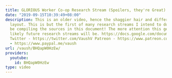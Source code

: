 ```yaml
---
title: GLORIOUS Worker Co-op Research Stream (Spoilers, they're Great)
date: "2019-09-15T10:39:49+08:00"
description: This is an older video, hence the shaggier hair and different stream
  layout. This is but the first of many research streams I intend to do, and I'll
  be compiling the sources in this document! The more attention this gets, the more
  likely future research streams will be. https://docs.google.com/document/d/1ido70LgXsEhxcnyXE7RVS0wYJZc6aeVTpujCUPQgTrE/edit?usp=sharing
  Twitter - https://twitter.com/VaushV Patreon - https://www.patreon.com/vaush Donate
  - https://www.paypal.me/vaush
url: /vaush/BHQapW0HzEw/
providers:
  youtube:
    id: BHQapW0HzEw
type: video
---
```

